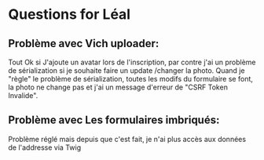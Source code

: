 # Questions for Léal

<!-- ## 1. Entité à créer ou pas?
J'ai généré des occurrences pour mes évènements: elles sont créées dynamiquement via le service "EventOccurrenceGenerator" sous forme de liste.
Ensuite, via le EventSubscriptionForm, je génère une liste avec les différentes occurrences pour m'inscrire à plusieurs dates sur le même formulaire, Chaque date étant un clone de l'event principal avec des infos leur étant propre. De cette manière, ne sont stockées dans la DB que les clones pour lesquels il y a des inscriptions(utile si bcp d'occurrences)

==> est-ce une bonne approche? Ou vaut-il mieux créer une entité Occurrence avec une relation One to Many avec Event?  -->

<!-- ## 2. Formulaire de Contact

J'ai créé un simple formulaire, non lié à une entité. Cependant, dans les tutos, ils le lient à une entité. Quand je demande à Chat GPT, il me dit que les 2 approches sont bonnes.

==> Quelle est la meilleure approche et pourquoi?
->ok

## 3. Pourquoi pour certaines pages, les images ne sont pas accessibles?
->Attention à bien toujours mettre le "/" avant le chemin pour forcer à démarrer de la racine

## 4. Le toggle ne persiste pas : ok réglé grâce à webpack -->

## Problème avec Vich uploader:
Tout Ok si J'ajoute un avatar lors de l'inscription, par contre j'ai un problème de sérialization si je souhaite faire un update /changer la photo. Quand je "règle" le problème de sérialization, toutes les modifs du formulaire se font, la photo ne change pas et j'ai un message d'erreur de "CSRF Token Invalide".

## Problème avec Les formulaires imbriqués:
<!-- CRSF Token Invalid lors de la soumission du formulaire et n'ajoute pas dans la DB -->
Problème réglé mais depuis que c'est fait, je n'ai plus accès aux données de l'addresse via Twig 